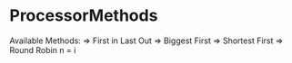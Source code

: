 # ProcessorMethods

Available Methods:
=> First in Last Out
=> Biggest First
=> Shortest First
=> Round Robin n = i


